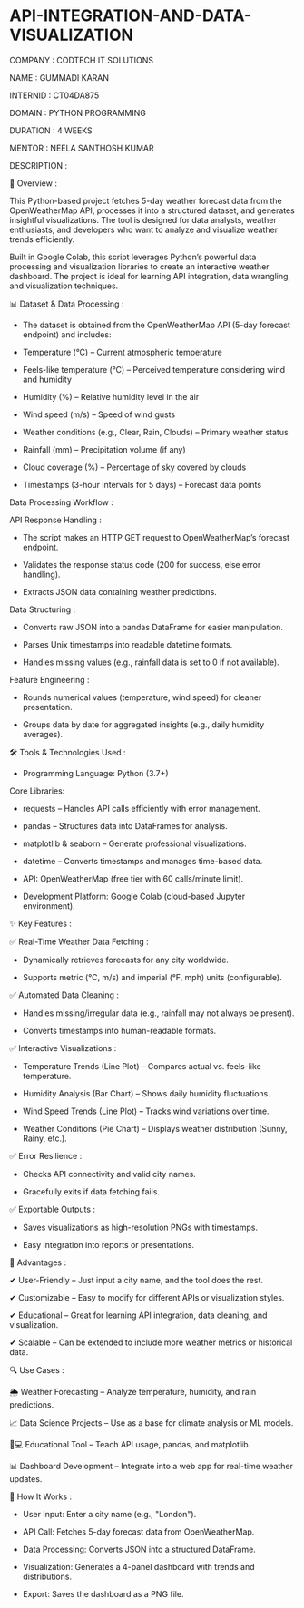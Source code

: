 # API-INTEGRATION-AND-DATA-VISUALIZATION

COMPANY : CODTECH IT SOLUTIONS

NAME : GUMMADI KARAN

INTERNID : CT04DA875

DOMAIN : PYTHON PROGRAMMING

DURATION : 4 WEEKS

MENTOR : NEELA SANTHOSH KUMAR

DESCRIPTION :

📌 Overview :

This Python-based project fetches 5-day weather forecast data from the OpenWeatherMap API, processes it into a structured dataset, and generates insightful visualizations. The tool is designed for data analysts, weather enthusiasts, and developers who want to analyze and visualize weather trends efficiently.

Built in Google Colab, this script leverages Python’s powerful data processing and visualization libraries to create an interactive weather dashboard. The project is ideal for learning API integration, data wrangling, and visualization techniques.

📊 Dataset & Data Processing :

* The dataset is obtained from the OpenWeatherMap API (5-day forecast endpoint) and includes:

* Temperature (°C) – Current atmospheric temperature

* Feels-like temperature (°C) – Perceived temperature considering wind and humidity

* Humidity (%) – Relative humidity level in the air

* Wind speed (m/s) – Speed of wind gusts

* Weather conditions (e.g., Clear, Rain, Clouds) – Primary weather status

* Rainfall (mm) – Precipitation volume (if any)

* Cloud coverage (%) – Percentage of sky covered by clouds

* Timestamps (3-hour intervals for 5 days) – Forecast data points

Data Processing Workflow :

API Response Handling :

* The script makes an HTTP GET request to OpenWeatherMap’s forecast endpoint.

* Validates the response status code (200 for success, else error handling).

* Extracts JSON data containing weather predictions.

Data Structuring :

* Converts raw JSON into a pandas DataFrame for easier manipulation.

* Parses Unix timestamps into readable datetime formats.

* Handles missing values (e.g., rainfall data is set to 0 if not available).

Feature Engineering :

* Rounds numerical values (temperature, wind speed) for cleaner presentation.

* Groups data by date for aggregated insights (e.g., daily humidity averages).

🛠 Tools & Technologies Used :

* Programming Language: Python (3.7+)

Core Libraries:

* requests – Handles API calls efficiently with error management.

* pandas – Structures data into DataFrames for analysis.

* matplotlib & seaborn – Generate professional visualizations.

* datetime – Converts timestamps and manages time-based data.

* API: OpenWeatherMap (free tier with 60 calls/minute limit).

* Development Platform: Google Colab (cloud-based Jupyter environment).

✨ Key Features :

✅ Real-Time Weather Data Fetching :

* Dynamically retrieves forecasts for any city worldwide.

* Supports metric (°C, m/s) and imperial (°F, mph) units (configurable).

✅ Automated Data Cleaning :

* Handles missing/irregular data (e.g., rainfall may not always be present).

* Converts timestamps into human-readable formats.

✅ Interactive Visualizations :

* Temperature Trends (Line Plot) – Compares actual vs. feels-like temperature.

* Humidity Analysis (Bar Chart) – Shows daily humidity fluctuations.

* Wind Speed Trends (Line Plot) – Tracks wind variations over time.

* Weather Conditions (Pie Chart) – Displays weather distribution (Sunny, Rainy, etc.).

✅ Error Resilience :

* Checks API connectivity and valid city names.

* Gracefully exits if data fetching fails.

✅ Exportable Outputs :

* Saves visualizations as high-resolution PNGs with timestamps.

* Easy integration into reports or presentations.

🚀 Advantages :

✔ User-Friendly – Just input a city name, and the tool does the rest.

✔ Customizable – Easy to modify for different APIs or visualization styles.

✔ Educational – Great for learning API integration, data cleaning, and visualization.

✔ Scalable – Can be extended to include more weather metrics or historical data.


🔍 Use Cases :

🌦 Weather Forecasting – Analyze temperature, humidity, and rain predictions.

📈 Data Science Projects – Use as a base for climate analysis or ML models.

👨💻 Educational Tool – Teach API usage, pandas, and matplotlib.

📊 Dashboard Development – Integrate into a web app for real-time weather updates.

📌 How It Works :

* User Input: Enter a city name (e.g., "London").

* API Call: Fetches 5-day forecast data from OpenWeatherMap.

* Data Processing: Converts JSON into a structured DataFrame.

* Visualization: Generates a 4-panel dashboard with trends and distributions.

* Export: Saves the dashboard as a PNG file.
